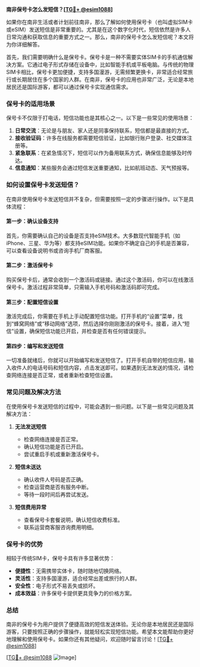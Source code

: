 **南非保号卡怎么发短信？[[TG💪+ @esim1088](https://t.me/s/esim1088)]**

如果你在南非生活或者计划前往南非，那么了解如何使用保号卡（也叫虚拟SIM卡或eSIM）发送短信是非常重要的。尤其是在这个数字化时代，短信依然是许多人日常沟通和获取信息的重要方式之一。那么，南非的保号卡怎么发短信呢？本文将为你详细解答。

首先，我们需要明确什么是保号卡。保号卡是一种不需要实体SIM卡的手机通信解决方案。它通过电子形式存储在设备中，比如智能手机或平板电脑。与传统的物理SIM卡相比，保号卡更加便捷，支持多国漫游，无需频繁更换卡，非常适合经常旅行或长期居住在多个国家的人群。在南非，保号卡的应用也非常广泛，无论是本地居民还是国际游客，都可以通过保号卡实现通信需求。

### **保号卡的适用场景**

保号卡不仅限于打电话，短信功能也是其核心之一。以下是一些常见的使用场景：

1. **日常交流**：无论是与朋友、家人还是同事保持联系，短信都是最直接的方式。
2. **接收验证码**：许多在线服务都需要短信验证，比如银行账户登录、社交媒体注册等。
3. **紧急联系**：在紧急情况下，短信可以作为备用联系方式，确保信息能够及时传达。
4. **信息通知**：某些服务会通过短信发送重要通知，比如航班动态、天气预报等。

### **如何设置保号卡发送短信？**

在南非使用保号卡发送短信并不复杂，但需要按照一定的步骤进行操作。以下是具体流程：

#### **第一步：确认设备支持**
首先，你需要确认自己的设备是否支持eSIM技术。大多数现代智能手机（如iPhone、三星、华为等）都支持eSIM功能。如果你不确定自己的手机是否兼容，可以查看设备说明书或咨询手机厂商客服。

#### **第二步：激活保号卡**
购买保号卡后，通常会收到一个激活码或链接。通过这个激活码，你可以在线激活保号卡。激活过程非常简单，只需输入手机号码和激活码即可完成。

#### **第三步：配置短信设置**
激活完成后，你需要在手机上手动配置短信功能。打开手机的“设置”菜单，找到“蜂窝网络”或“移动网络”选项，然后选择你刚刚激活的保号卡。接着，进入“短信”设置，确保短信功能已开启，并检查是否有任何错误提示。

#### **第四步：编写和发送短信**
一切准备就绪后，你就可以开始编写和发送短信了。打开手机自带的短信应用，输入收件人的电话号码和短信内容，点击发送即可。如果遇到无法发送的情况，请检查网络连接是否正常，或者重新检查短信设置。

### **常见问题及解决方法**

在使用保号卡发送短信的过程中，可能会遇到一些问题。以下是一些常见问题及其解决方法：

1. **无法发送短信**  
   - 检查网络连接是否正常。
   - 确认短信功能是否已开启。
   - 尝试重启手机或重新激活保号卡。

2. **短信未送达**  
   - 确认收件人号码是否正确。
   - 检查运营商是否有服务中断。
   - 等待一段时间后再尝试发送。

3. **短信费用异常**  
   - 查看保号卡套餐说明，确认短信收费标准。
   - 联系运营商客服咨询费用明细。

### **保号卡的优势**

相较于传统SIM卡，保号卡具有许多显著优势：

- **便捷性**：无需携带实体卡，随时随地切换网络。
- **灵活性**：支持多国漫游，适合经常出差或旅行的人群。
- **安全性**：电子形式不易丢失或损坏。
- **成本效益**：许多保号卡提供更具竞争力的价格方案。

### **总结**

南非的保号卡为用户提供了便捷高效的短信发送体验。无论你是本地居民还是国际游客，只要按照正确的步骤操作，就能轻松实现短信功能。希望本文能帮助你更好地理解和使用保号卡。如果你还有其他疑问，欢迎随时留言讨论！[[TG💪+ @esim1088](https://t.me/s/esim1088)]

[[TG💪+ @esim1088](https://t.me/s/esim1088) ![Image](https://i.postimg.cc/4NQfJmqS/Snipaste-2025-05-13-00-14-12.png)]